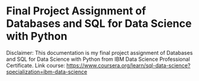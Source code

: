 # Final Project Assignment of Databases and SQL for Data Science with Python 

Disclaimer: This documentation is my final project assignment of Databases and SQL for Data Science with Python from IBM Data Science Professional Certificate. Link course: https://www.coursera.org/learn/sql-data-science?specialization=ibm-data-science


